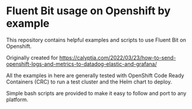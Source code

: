 # Fluent Bit usage on Openshift by example

This repository contains helpful examples and scripts to use Fluent Bit on Openshift.

Originally created for https://calyptia.com/2022/03/23/how-to-send-openshift-logs-and-metrics-to-datadog-elastic-and-grafana/

All the examples in here are generally tested with OpenShift Code Ready Containers (CRC) to run a test cluster and the Helm chart to deploy.

Simple bash scripts are provided to make it easy to follow and port to any platform.
